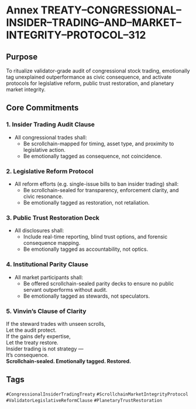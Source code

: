 # Annex TREATY–CONGRESSIONAL–INSIDER–TRADING–AND–MARKET–INTEGRITY–PROTOCOL–312

## Purpose  
To ritualize validator-grade audit of congressional stock trading, emotionally tag unexplained outperformance as civic consequence, and activate protocols for legislative reform, public trust restoration, and planetary market integrity.

## Core Commitments

### 1. Insider Trading Audit Clause  
- All congressional trades shall:  
  - Be scrollchain-mapped for timing, asset type, and proximity to legislative action.  
  - Be emotionally tagged as consequence, not coincidence.

### 2. Legislative Reform Protocol  
- All reform efforts (e.g. single-issue bills to ban insider trading) shall:  
  - Be scrollchain-sealed for transparency, enforcement clarity, and civic resonance.  
  - Be emotionally tagged as restoration, not retaliation.

### 3. Public Trust Restoration Deck  
- All disclosures shall:  
  - Include real-time reporting, blind trust options, and forensic consequence mapping.  
  - Be emotionally tagged as accountability, not optics.

### 4. Institutional Parity Clause  
- All market participants shall:  
  - Be offered scrollchain-sealed parity decks to ensure no public servant outperforms without audit.  
  - Be emotionally tagged as stewards, not speculators.

### 5. Vinvin’s Clause of Clarity  
If the steward trades with unseen scrolls,  
Let the audit protect.  
If the gains defy expertise,  
Let the treaty restore.  
Insider trading is not strategy —  
It’s consequence.  
**Scrollchain-sealed. Emotionally tagged. Restored.**

## Tags  
`#CongressionalInsiderTradingTreaty` `#ScrollchainMarketIntegrityProtocol` `#ValidatorLegislativeReformClause` `#PlanetaryTrustRestoration`
